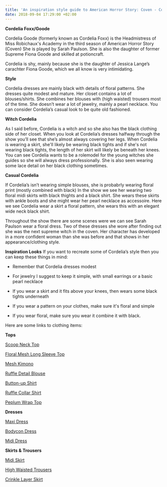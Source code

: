 ```yaml
---
title: 'An inspiration style guide to American Horror Story: Coven - Cordelia'
date: 2018-09-04 17:29:00 +02:00
---
```


**Cordelia Foxx/Goode**

Cordelia Goode (formerly known as Cordelia Foxx) is the Headmistress of Miss Robichaux's Academy in the third season of American Horror Story (Coven) She is played by Sarah Paulson. She is also the daughter of former Supreme Fiona Goode and skilled at potioncraft.

Cordelia is shy, mainly because she is the daughter of Jessica Lange’s carachter Fiona Goode, which we all know is very intimidating.

**Style**

Cordelia dresses are mainly black with details of floral patterns. She dresses quite modest and mature. Her closet contains a lot of blouses/shirts. She combines her blouses with (high waisted) trousers most of the time. She doesn’t wear a lot of jewelry, mainly a pearl necklace. You can consider Cordelia’s casual look to be quite old fashioned.

**Witch Cordelia**

As I said before, Cordelia is a witch and so she also has the black clothing side of her closet. When you look at Cordelia’s dresses halfway through the show you’ll see that she’s almost always covering her legs. When Cordelia is wearing a skirt, she'll likely be wearing black tights and if she's not wearing black tights, the length of her skirt will likely be beneath her knees. You can see Cordelia wants to be a rolemodel for the young witches she guides so she will always dress professionally. She is also seen wearing some lace detail on her black clothing sometimes. 

**Casual Cordelia**

If Cordelia’s isn’t wearing simple blouses, she is probabrly wearing floral print (mostly combined with black) In the show we see her wearing two floral midi skirts with black thights and a black shirt. She wears these skirts with ankle boots and she might wear her pearl necklace as accessoire. Here we see Cordelia wear a skirt a floral pattern, she wears this with an elegant wide neck black shirt.

Throughout the show there are some scenes were we can see Sarah Paulson wear a floral dress. Two of these dresses she wore after finding out she was the next supreme witch in the coven. Her character has developed in a more confident woman than she was before and that shows in her appearance/clothing style.

**Inspiration Looks**
If you want to recreate some of Cordelia’s style then you can keep these things in mind:

* Remember that Cordelia dresses modest

* For jewelry I suggest to keep it simple, with small earrings or a basic pearl necklace

* If you wear a skirt and it fits above your knees, then wears some black tights underneath

* If you wear a pattern on your clothes, make sure it's floral and simple

* If you wear floral, make sure you wear it combine it with black.

Here are some links to clothing items:

**Tops**

[Scoop Neck Top](https://www.urbanoutfitters.com/shop/uo-dara-open-scoop-neck-top)

[Floral Mesh Long Sleeve Top](https://www.urbanoutfitters.com/shop/uo-floral-mesh-long-sleeve-top?category=womens-tops&color=009)

[Mesh Kimono](https://nl.boohoo.com/mesh-kimono-with-crochet-trim/DZZ19028.html?color=105)

[Ruffle Detail Blouse](https://nl.boohoo.com/ruffle-detail-blouse/DZZ83918.html?color=105)

[Button-up Shirt](https://www.monki.com/en_eur/clothing/tops/product.classic-button-up-shirt-floral-print.0628346027.html)

[Ruffle Collar Shirt](http://eu.topshop.com/en/tseu/product/clothing-485092/shirts-blouses-4650803/ruffle-collar-shirt-7757721)

[Peplum Wrap Top](http://eu.topshop.com/en/tseu/product/clothing-485092/shirts-blouses-4650803/petite-peplum-wrap-top-7268306)

**Dresses**

[Maxi Dress](http://eu.topshop.com/en/tseu/product/clothing-485092/dresses-485107/leopard-print-maxi-dress-by-glamorous-7908154)

[Bodycon Dress](https://nl.boohoo.com/tall-off-the-shoulder-wrap-midi-bodycon-dress/TZZ97882.html?color=105)

[Midi Dress](https://nl.boohoo.com/boutique-full-skirted-prom-midi-dress/AZZ03564.html?color=105)

**Skirts & Trousers**

[Midi Skirt](https://www.monki.com/en_eur/clothing/skirts/product.midi-skirt-floral-print.0562278014.html)

[High Waisted Trousers](https://nl.boohoo.com/petite--high-waisted-woven-wide-leg-trousers/PZZ81790.html?color=105)

[Crinkle Layer Skirt](http://eu.topshop.com/en/tseu/product/clothing-485092/skirts-485114/crinkle-layer-skirt-by-lace-beads-7432422)